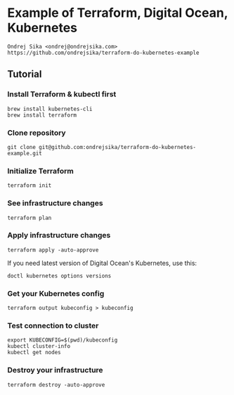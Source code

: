 # Example of Terraform, Digital Ocean, Kubernetes

    Ondrej Sika <ondrej@ondrejsika.com>
    https://github.com/ondrejsika/terraform-do-kubernetes-example

## Tutorial

### Install Terraform & kubectl first

```
brew install kubernetes-cli
brew install terraform
```

### Clone repository

```
git clone git@github.com:ondrejsika/terraform-do-kubernetes-example.git
```

### Initialize Terraform

```
terraform init
```

### See infrastructure changes

```
terraform plan
```

### Apply infrastructure changes

```
terraform apply -auto-approve
```

If you need latest version of Digital Ocean's Kubernetes, use this:

```
doctl kubernetes options versions
```

### Get your Kubernetes config

```
terraform output kubeconfig > kubeconfig
```

### Test connection to cluster

```
export KUBECONFIG=$(pwd)/kubeconfig
kubectl cluster-info
kubectl get nodes
```

### Destroy your infrastructure

```
terraform destroy -auto-approve
```
